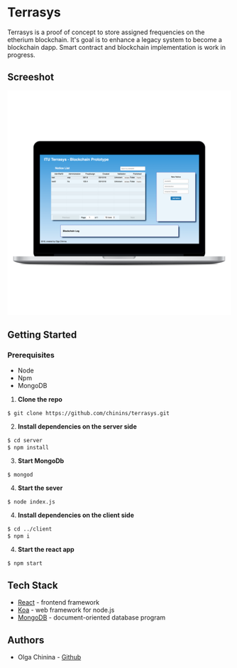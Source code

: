 # Terrasys
Terrasys is a proof of concept to store assigned frequencies on the etherium blockchain. It's goal is to enhance a legacy system to become a blockchain dapp. Smart contract and blockchain implementation is work in progress.

## Screeshot
<img src="./client/src/assets/screenshot.png"/>

## Getting Started
### Prerequisites
- Node
- Npm
- MongoDB
1. **Clone the repo**
```
$ git clone https://github.com/chinins/terrasys.git
```
2. **Install dependencies on the server side**
```
$ cd server
$ npm install
```
3. **Start MongoDb**
```
$ mongod
```
4. **Start the sever**
```
$ node index.js
```
4. **Install dependencies on the client side**
```
$ cd ../client
$ npm i
```
4. **Start the react app**
```
$ npm start
```
## Tech Stack
- [React](https://reactjs.org/) - frontend framework
- [Koa](https://koajs.com/) - web framework for node.js
- [MongoDB](https://www.mongodb.com/) - document-oriented database program

## Authors
- Olga Chinina - [Github](https://github.com/chinins)
